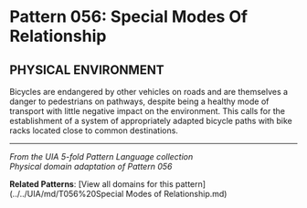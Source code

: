 # Pattern 056: Special Modes Of Relationship

## PHYSICAL ENVIRONMENT

Bicycles are endangered by other vehicles on roads and are themselves a danger to pedestrians on pathways, despite being a healthy mode of transport with little negative impact on the environment. This calls for the establishment of a system of appropriately adapted bicycle paths with bike racks located close to common destinations.

---

*From the UIA 5-fold Pattern Language collection*  
*Physical domain adaptation of Pattern 056*

**Related Patterns**: [View all domains for this pattern](../../UIA/md/T056%20Special Modes of Relationship.md)
